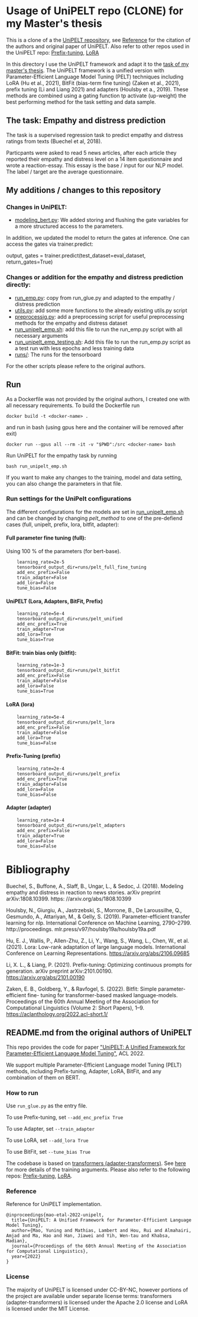 # Usage of UniPELT repo (CLONE) for my Master's thesis

This is a clone of a the [UniPELT repository](https://github.com/morningmoni/UniPELT), see [Reference](#Reference) for the citation of the authors and original paper of UniPELT. Also refer to other repos used in the UniPELT repo: [Prefix-tuning](https://github.com/XiangLi1999/PrefixTuning), [LoRA](https://github.com/microsoft/LoRA)

In this directory I use the UniPELT framework and adapt it to the [task of my master's thesis](#The-task-Empathy-and-distress-prediction). The UniPELT framework is a unified version with Parameter-Efficient Language Model Tuning (PELT) techniques including LoRA (Hu et al., 2021), BitFit (bias-term fine tuning) (Zaken et al., 2021), prefix tuning (Li and Liang 2021) and adapters (Houlsby et a., 2019). These methods are combined using a gating function tp activate (up-weight) the best performing method for the task setting and data sample.

## The task: Empathy and distress prediction
The task is a supervised regression task to predict empathy and distress ratings from texts (Buechel et al, 2018). 

Particpants were asked to read 5 news articles, after each article they reported their empathy and distress level on a 14 item questionnaire and wrote a reaction-essay. This essay is the base / input for our NLP model. The label / target are the average questionnaire.

## My additions / changes to this repository

### Changes in UniPELT:
* [modeling_bert.py](transformers/models/bert/modeling_bert.py): We added storing and flushing the gate variables for a more structured access to the parameters. 

In addition, we updated the model to return the gates at inference. One can access the gates via trainer.predict:

output, gates = trainer.predict(test_dataset=eval_dataset, return_gates=True)

### Changes or addition for the empathy and distress prediction directly:
* [run_emp.py](run_emp.py): copy from run_glue.py and adapted to the empathy / distress prediction
* [utils.py](utils.py): add some more functions to the already existing utils.py script
* [preprocessig.py](preprocessig.py): add a preprocessing script for useful preprocessing methods for the empathy and distress dataset
* [run_unipelt_emp.sh](run_unipelt_emp.sh): add this file to run the run_emp.py script with all necessary arguments
* [run_unipelt_emp_testing.sh](run_unipelt_emp_testing.sh): Add this file to run the run_emp.py script as a test run with less epochs and less training data
* [runs/](runs/): The runs for the tensorboard

For the other scripts please refere to the original authors.

## Run
As a Dockerfile was not provided by the original authors, I created one with all necessary requirements.
To build the Dockerfile run
```
docker build -t <docker-name> .
```

and run in bash (using gpus here and the container will be removed after exit)
```
docker run --gpus all --rm -it -v "$PWD":/src <docker-name> bash
```

Run UniPELT for the empathy task by running

```
bash run_unipelt_emp.sh
```

If you want to make any changes to the training, model and data setting, you can also change the parameters in that file. 

### Run settings for the UniPelt configurations
The different configurations for the models are set in [run_unipelt_emp.sh](run_unipelt_emp.sh) and can be changed by changing *pelt_method* to one of the pre-defiend cases (full, unipelt, prefix, lora, bitfit, adapter):

#### Full parameter fine tuning (full):
Using 100 % of the parameters (for bert-base).
```
    learning_rate=2e-5
    tensorboard_output_dir=runs/pelt_full_fine_tuning
    add_enc_prefix=False
    train_adapter=False
    add_lora=False
    tune_bias=False
```

#### UniPELT (Lora, Adapters, BitFit, Prefix)
```
    learning_rate=5e-4
    tensorboard_output_dir=runs/pelt_unified
    add_enc_prefix=True
    train_adapter=True
    add_lora=True
    tune_bias=True
```

#### BitFit: train bias only (bitfit):
```
    learning_rate=1e-3
    tensorboard_output_dir=runs/pelt_bitfit
    add_enc_prefix=False
    train_adapter=False
    add_lora=False
    tune_bias=True
```

#### LoRA (lora)
```
    learning_rate=5e-4
    tensorboard_output_dir=runs/pelt_lora
    add_enc_prefix=False
    train_adapter=False
    add_lora=True
    tune_bias=False
```

#### Prefix-Tuning (prefix)
```
    learning_rate=2e-4
    tensorboard_output_dir=runs/pelt_prefix
    add_enc_prefix=True
    train_adapter=False
    add_lora=False
    tune_bias=False
```

#### Adapter (adapter)
```
    learning_rate=1e-4
    tensorboard_output_dir=runs/pelt_adapters
    add_enc_prefix=False
    train_adapter=True
    add_lora=False
    tune_bias=False
```


# Bibliography
Buechel, S., Buffone, A., Slaff, B., Ungar, L., & Sedoc, J. (2018). Modeling empathy and distress in reaction to news stories. arXiv preprint arXiv:1808.10399. https:
//arxiv.org/abs/1808.10399

Houlsby, N., Giurgiu, A., Jastrzebski, S., Morrone, B., De Laroussilhe, Q., Gesmundo, A., Attariyan, M., & Gelly, S. (2019). Parameter-efficient transfer learning for nlp. International Conference on Machine Learning, 2790–2799. http://proceedings. mlr.press/v97/houlsby19a/houlsby19a.pdf

Hu, E. J., Wallis, P., Allen-Zhu, Z., Li, Y., Wang, S., Wang, L., Chen, W., et al. (2021). Lora: Low-rank adaptation of large language models. International Conference on Learning Representations. https://arxiv.org/abs/2106.09685

Li, X. L., & Liang, P. (2021). Prefix-tuning: Optimizing continuous prompts for generation. arXiv preprint arXiv:2101.00190. https://arxiv.org/abs/2101.00190

Zaken, E. B., Goldberg, Y., & Ravfogel, S. (2022). Bitfit: Simple parameter-efficient fine- tuning for transformer-based masked language-models. Proceedings of the 60th Annual Meeting of the Association for Computational Linguistics (Volume 2: Short Papers), 1–9. https://aclanthology.org/2022.acl-short.1/




## README.md from the original authors of UniPELT
This repo provides the code for paper ["UniPELT: A Unified Framework for Parameter-Efficient Language Model Tuning"](https://arxiv.org/abs/2110.07577), ACL 2022.

We support multiple Parameter-Efficient Language model Tuning (PELT) methods, including Prefix-tuning, Adapter, LoRA, BitFit, and any combination of them on BERT.



### How to run
Use `run_glue.py` as the entry file.

To use Prefix-tuning, set `--add_enc_prefix True`

To use Adapter, set `--train_adapter`

To use LoRA, set `--add_lora True`

To use BitFit, set `--tune_bias True`

The codebase is based on [transformers (adapter-transformers)](https://github.com/Adapter-Hub/adapter-transformers/). See [here](https://github.com/huggingface/transformers/blob/main/src/transformers/training_args.py#L86) for more details of the training arguments.
Please also refer to the following repos: [Prefix-tuning](https://github.com/XiangLi1999/PrefixTuning), [LoRA](https://github.com/microsoft/LoRA).

### Reference
Reference for UniPELT implementation.
```
@inproceedings{mao-etal-2022-unipelt,
  title={UniPELT: A Unified Framework for Parameter-Efficient Language Model Tuning},
  author={Mao, Yuning and Mathias, Lambert and Hou, Rui and Almahairi, Amjad and Ma, Hao and Han, Jiawei and Yih, Wen-tau and Khabsa, Madian},
  journal={Proceedings of the 60th Annual Meeting of the Association for Computational Linguistics},
  year={2022}
}
```

### License
The majority of UniPELT is licensed under CC-BY-NC, however portions of the project are available under separate license terms: transformers (adapter-transformers) is licensed under the Apache 2.0 license and LoRA is licensed under the MIT License.

